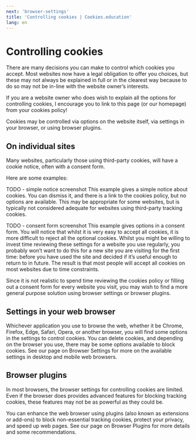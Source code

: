 ```yaml
---
next: 'browser-settings'
title: 'Controlling cookies | Cookies.education'
lang: en
---
```


# Controlling cookies

There are many decisions you can make to control which cookies you accept. Most websites now have a legal obligation to offer you choices, but these may not always be explained in full or in the clearest way because to do so may not be in-line with the website owner’s interests. 

If you are a website owner who does wish to explain all the options for controlling cookies, I encourage you to link to this page (or our homepage) from your cookies policy!

Cookies may be controlled via options on the website itself, via settings in your browser, or using browser plugins.

## On individual sites

Many websites, particularly those using third-party cookies, will have a cookie notice, often with a consent form.

Here are some examples:

TODO - simple notice screenshot
This example gives a simple notice about cookies. You can dismiss it, and there is a link to the cookies policy, but no options are available. This may be appropriate for some websites, but is typically not considered adequate for websites using third-party tracking cookies.

TODO - consent form screenshot
This example gives options in a consent form. You will notice that whilst it is very easy to accept all cookies, it is more difficult to reject all the optional cookies. Whilst you might be willing to invest time reviewing these settings for a website you use regularly, you probably won’t want to do this for a new site you are visiting for the first time: before you have used the site and decided if it’s useful enough to return to in future. The result is that most people will accept all cookies on most websites due to time constraints.

Since it is not realistic to spend time reviewing the cookies policy or filling out a consent form for every website you visit, you may wish to find a more general purpose solution using browser settings or browser plugins.

## Settings in your web browser

Whichever application you use to browse the web, whether it be Chrome, Firefox, Edge, Safari, Opera, or another browser, you will find some options in the settings to control cookies. You can delete cookies, and depending on the browser you use, there may be some options available to block cookies. See our page on Browser Settings for more on the available settings in desktop and mobile web browsers.

## Browser plugins

In most browsers, the browser settings for controlling cookies are limited. Even if the browser does provides advanced features for blocking tracking cookies, these features may not be as powerful as they could be.

You can enhance the web browser using plugins (also known as extensions or add-ons) to block non-essential tracking cookies, protect your privacy, and speed up web pages. See our page on Browser Plugins for more details and some recommendations.
